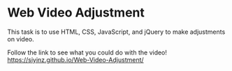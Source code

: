 # Web Video Adjustment

This task is to use HTML, CSS, JavaScript, and jQuery to make adjustments on video.

Follow the link to see what you could do with the video! https://siyinz.github.io/Web-Video-Adjustment/
